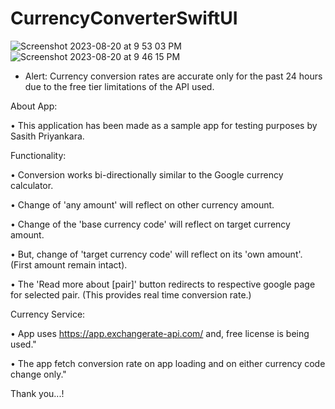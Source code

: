 # CurrencyConverterSwiftUI

![Screenshot 2023-08-20 at 9 53 03 PM](https://github.com/priyankaramw/CurrencyConverterSwiftUI/assets/12417020/cdb6fe89-74bc-4c10-bc28-45c0e108325c)
![Screenshot 2023-08-20 at 9 46 15 PM](https://github.com/priyankaramw/CurrencyConverterSwiftUI/assets/12417020/13e58d1f-d1d2-45c9-95a9-345065ce7a5b)



* Alert: Currency conversion rates are accurate only for the past 24 hours due to the free tier limitations of the API used. 

About App:

•  This application has been made as a sample app for testing purposes by Sasith Priyankara.

Functionality:

•  Conversion works bi-directionally similar to the Google currency calculator.

•  Change of 'any amount' will reflect on other currency amount.

•  Change of the 'base currency code' will reflect on target currency amount.

•  But, change of 'target currency code' will reflect on its 'own amount'. (First amount remain intact).

•  The 'Read more about [pair]' button redirects to respective google page for selected pair. (This provides real time conversion rate.)


Currency Service:

•  App uses https://app.exchangerate-api.com/ and, free license is being used."

•  The app fetch conversion rate on app loading and on either currency code change only."

Thank you...!

